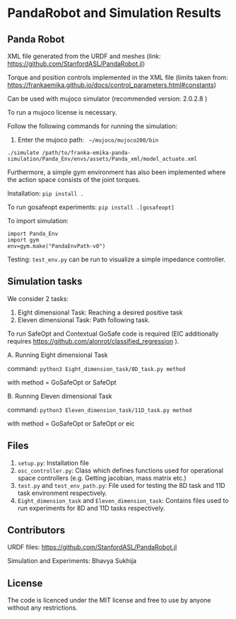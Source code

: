 # PandaRobot and Simulation Results

## Panda Robot

XML file generated from the URDF and meshes (link: https://github.com/StanfordASL/PandaRobot.jl)

Torque and position controls implemented in the XML file (limits taken from: https://frankaemika.github.io/docs/control_parameters.html#constants)


Can be used with mujoco simulator (recommended version: 2.0.2.8 )

To run a mujoco license is necessary.

Follow the following commands for running the simulation:

1. Enter the mujoco path: ``` ~/mujoco/mujoco200/bin```
```
./simulate /path/to/franka-emika-panda-simulation/Panda_Env/envs/assets/Panda_xml/model_actuate.xml
```

Furthermore, a simple gym environment has also been implemented where the action space consists of the joint torques.

Installation: ```pip install .```

To run gosafeopt experiments: ```pip install .[gosafeopt]```

To import simulation: 
``` 
import Panda_Env 
import gym
env=gym.make("PandaEnvPath-v0")
```

Testing:
``` test_env.py ``` can be run to visualize a simple impedance controller.


## Simulation tasks
We consider 2 tasks:

1. Eight dimensional Task: Reaching a desired positive task
2. Eleven dimensional Task: Path following task.

To run SafeOpt and Contextual GoSafe code is required (EIC additionally requires https://github.com/alonrot/classified_regression ).

A. Running Eight dimensional Task

command: ```python3 Eight_dimension_task/8D_task.py method ```

with method = GoSafeOpt or SafeOpt


B. Running Eleven dimensional Task

command: ```python3 Eleven_dimension_task/11D_task.py method ```

with method = GoSafeOpt or SafeOpt or eic

## Files
1. ```setup.py```: Installation file
2. ```osc_controller.py```: Class which defines functions used for operational space controllers (e.g. Getting jacobian, mass matrix etc.)
3. ```test.py``` and ```test_env_path.py```: File used for testing the 8D task and 11D task environment respectively.
4. ```Eight_dimension_task``` and ```Eleven_dimension_task```: Contains files used to run experiments for 8D and 11D tasks respectively. 

Contributors
-------
URDF files: https://github.com/StanfordASL/PandaRobot.jl

Simulation and Experiments: Bhavya Sukhija

License
-------

The code is licenced under the MIT license and free to use by anyone without any restrictions.
